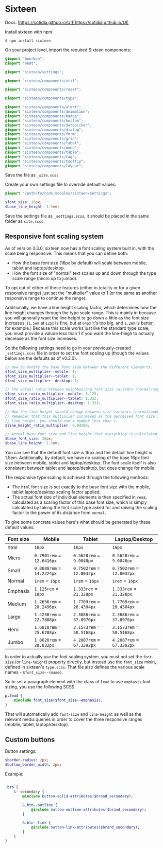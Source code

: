 # Sixteen

Docs: [https://cotidia.github.io/UI](https://cotidia.github.io/UI)

Install sixteen with npm

```console
$ npm install sixteen
```

On your project level, import the required Sixteen components:

```scss
@import "bourbon";
@import "neat";

@import "sixteen/settings";

@import "sixteen/components/util";

@import "sixteen/components/reset";

@import "sixteen/components/type";

@import "sixteen/components/alert";
@import "sixteen/components/animation";
@import "sixteen/components/badge";
@import "sixteen/components/button";
@import "sixteen/components/datepicker";
@import "sixteen/components/dialog";
@import "sixteen/components/form";
@import "sixteen/components/grid";
@import "sixteen/components/label";
@import "sixteen/components/menu";
@import "sixteen/components/table";
@import "sixteen/components/tag";
@import "sixteen/components/tooltip";
@import "sixteen/components/layout";
```

Save the file as `_site.scss`

Create your own settings file to override default values:

```scss
@import "/path/to/node_modules/sixteen/settings";

$font_size: 16px;
$base_line_height: 1.5em;
```

Save the settings file as `_settings.scss`, it should be placed in the same
folder as `site.scss`.

## Responsive font scaling system

As of version 0.3.0, sixteen now has a font scaling system built in, with the scale being
responsive. This means that you can define both:

- How the base font size (16px by default) will scale between mobile, tablet and laptop/desktop.
- How the font size of "normal" text scales up and down through the type scale range (micro up to
  jumbo).

To opt out of either of these features (either in totality or for a given responsive range) just set
the "multiplier" value to 1 (or the same as another responsive range to continue the range).

Additionally, we have a line height scaling factor, which determines how the line height changes
through the type scale range. This is mainly in because you will generally want the line height to
go down a little as the font size increases. (`1.5em` at `12px` is fine, but at `64px` it's too big,
and `1.2em` is better, for example.) Because this scale works just like the standard type scale, you
must provide a valude less than 1 if you want the line-heigh to actually decrease as the font size
increases.

So the following settings need to go in your previously-created `_settings.scss` file in order to
set the font scaling up (though the values below are the defaults as of v0.3.0).

```scss
// How to modify the base font size between the different viewports.
$font_size_multiplier--mobile: 1;
$font_size_multiplier--tablet: 1;
$font_size_multiplier--desktop: 1;

// The actual ratio between neighbouring font size variants (normal/emphasis, large/hero, etc.).
$font_size_ratio_multiplier--mobile: 1.125;
$font_size_ratio_multiplier--tablet: 1.333;
$font_size_ratio_multiplier--desktop: 1.333;

// How the line height should change between size variants (normal/emphasis, large/hero, etc.).
// Remember that this multiplier increases as the perceived font size increases, so to tighten the
// line height, you should use a number less than 1.
$line_height_ratio_multiplier: 0.94269;

// Actual base font size and line height that everything is calculated from.
$base_font_size: 16px;
$base_line_height: 1.5em;
```

You can see that the default font size is 16px and the default line height is 1.5em. Additionally,
by default, we have no scaling of the base 16px font size between mobile, tablet and laptop/desktop.
The font scale itself is also consistent between tablet and laptop/desktop, but does change for
mobile.

The responsive type scaling is achieved through the following methods:

- The `html` font size is set exactly to the base font size with the mobile, tablet laptop/desktop
  scaling factor applied.
- The actual font size of individual elements is then specified in `rem`s, calculated as a scaling
  factor of this base font size, which is simply calculated by taking the font scale type asked for
  and raising the scaling factor to the power of its distance from `normal`.

To give some concrete values here's what should be generated by these default values:

Font size   | Mobile                    | Tablet                    | Laptop/Desktop
------------|---------------------------|---------------------------|--------------------------
html        | `16px`                    | `16px`                    | `16px`
Micro       | `0.7901rem` = `12.6416px` | `0.5628rem` = `9.0048px`  | `0.5628rem` = `9.0048px`
Small       | `0.8889rem` = `14.2224px` | `0.7502rem` = `12.0032px` | `0.7502rem` = `12.0032px`
Normal      | `1rem`      = `16px`      | `1rem`      = `16px`      | `1rem`      = `16px`
Emphasis    | `1.125rem`  = `18px`      | `1.333rem`  = `21.328px`  | `1.333rem`  = `21.328px`
Medium      | `1.2656rem` = `20.2496px` | `1.7769rem` = `28.4304px` | `1.7769rem` = `28.4304px`
Large       | `1.4238rem` = `22.7808px` | `2.3686rem` = `37.8976px` | `2.3686rem` = `37.8976px`
Hero        | `1.6018rem` = `25.6288px` | `3.1573rem` = `50.5168px` | `3.1573rem` = `50.5168px`
Jumbo       | `1.8020rem` = `28.832px`  | `4.2087rem` = `67.3392px` | `4.2087rem` = `67.3392px`

In order to actually *use* the font scaling system, you must not set the `font-size` (or
`line-height`) property directly, but instead use the `font_size` mixin, defined in sixteen's
`type.scss`. That file also defines the various scale names - `$font_size--{name}`.

So to set a paragraph element with the class of `lead` to use `emphasis` font sizing, you use the
following SCSS:

```scss
p.lead {
    @include font_size($font_size--emphasis);
}
```

That will automatically add `font-size` and `line-height` as well as the relevant media queries in
order to cover the three responsive ranges (mobile, tablet, laptop/desktop).

## Custom buttons

Button settings:

```sass
$border-radius: 2px;
$button_border_width: 2px;
```

Example:

```sass

.btn {
    &--secondary {
        @include button-solid-attributes($brand_secondary);

        &.btn--outline {
            @include button-outline-attributes($brand_secondary);
        }

        &.btn--link {
            @include button-link-attributes($brand_secondary);
        }
    }
}
```
